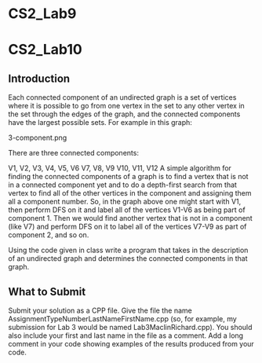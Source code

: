 # CS2_Lab9

# CS2_Lab10

## Introduction
Each connected component of an undirected graph is a set of vertices where it is possible to go from one vertex in the set to any other vertex in the set through the edges of the graph, and the connected components have the largest possible sets.  For example in this graph:

3-component.png 

There are three connected components:

V1, V2, V3, V4, V5, V6
V7, V8, V9
V10, V11, V12
A simple algorithm for finding the connected components of a graph is to find a vertex that is not in a connected component yet and to do a depth-first search from that vertex to find all of the other vertices in the component and assigning them all a component number.  So, in the graph above one might start with V1, then perform DFS on it and label all of the vertices V1-V6 as being part of component 1.  Then we would find another vertex that is not in a component (like V7) and perform DFS on it to label all of the vertices V7-V9 as part of component 2, and so on.

Using the code given in class write a program that takes in the description of an undirected graph and determines the connected components in that graph.

## What to Submit
Submit your solution as a CPP file. Give the file the name AssignmentTypeNumberLastNameFirstName.cpp (so, for example, my submission for Lab 3 would be named Lab3MaclinRichard.cpp). You should also include your first and last name in the file as a comment. Add a long comment in your code showing examples of the results produced from your code.
